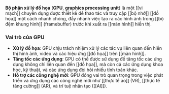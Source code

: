 **Bộ phận xử lý đồ họa** (**GPU**, **graphics processing unit**) là một [[vi mạch]] chuyên dụng được thiết kế để thao tác và truy cập [[bộ nhớ]] [[đồ họa]] một cách nhanh chóng, đẩy nhanh việc tạo ra các hình ảnh trong [[bộ đệm khung hình]] (framebuffer) trước khi xuất ra [[màn hình]] hiển thị. 

### Vai trò của GPU

- **Xử lý đồ họa**: GPU chịu trách nhiệm xử lý các tác vụ liên quan đến hiển thị hình ảnh, video và các hiệu ứng [[đồ họa]] trên [[màn hình]].
- **Tăng tốc các ứng dụng**: GPU có thể được sử dụng để tăng tốc các ứng dụng không chỉ liên quan đến [[đồ họa]], mà còn cả các ứng dụng khoa học, kỹ thuật, và các ứng dụng đòi hỏi nhiều tính toán khác.
- **Hỗ trợ các công nghệ mới**: GPU đóng vai trò quan trọng trong việc phát triển và ứng dụng các công nghệ mới như [[thực tế ảo]] (VR), [[thực tế tăng cường]] (AR), và trí tuệ nhân tạo ([[AI]]).